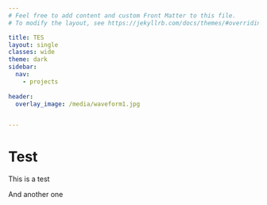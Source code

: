 ```yaml
---
# Feel free to add content and custom Front Matter to this file.
# To modify the layout, see https://jekyllrb.com/docs/themes/#overriding-theme-defaults

title: TES
layout: single
classes: wide
theme: dark
sidebar:
  nav:
    - projects
	
header:
  overlay_image: /media/waveform1.jpg


---
```


# Test

This is a test

And another one

